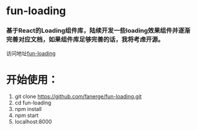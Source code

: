 # fun-loading
### 基于React的Loading组件库，陆续开发一些loading效果组件并逐渐完善对应文档，如果组件库足够完善的话，我将考虑开源。
访问地址[fun-loading](https://fanerge.github.io/fun-loading/dist/index.html#/)
# 开始使用：
1.  git clone https://github.com/fanerge/fun-loading.git
2.  cd fun-loading
3.  npm install
4.  npm start
5.  localhost:8000 
